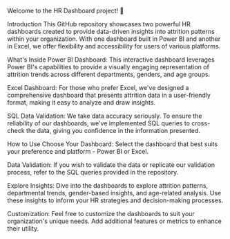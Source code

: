 Welcome to the HR Dashboard project! 🚀

Introduction
This GitHub repository showcases two powerful HR dashboards created to provide data-driven insights into attrition patterns within your organization. With one dashboard built in Power BI and another in Excel, we offer flexibility and accessibility for users of various platforms.

What's Inside
Power BI Dashboard: This interactive dashboard leverages Power BI's capabilities to provide a visually engaging representation of attrition trends across different departments, genders, and age groups.

Excel Dashboard: For those who prefer Excel, we've designed a comprehensive dashboard that presents attrition data in a user-friendly format, making it easy to analyze and draw insights.

SQL Data Validation: We take data accuracy seriously. To ensure the reliability of our dashboards, we've implemented SQL queries to cross-check the data, giving you confidence in the information presented.

How to Use
Choose Your Dashboard: Select the dashboard that best suits your preference and platform - Power BI or Excel.

Data Validation: If you wish to validate the data or replicate our validation process, refer to the SQL queries provided in the repository.

Explore Insights: Dive into the dashboards to explore attrition patterns, departmental trends, gender-based insights, and age-related analysis. Use these insights to inform your HR strategies and decision-making processes.

Customization: Feel free to customize the dashboards to suit your organization's unique needs. Add additional features or metrics to enhance their utility.
